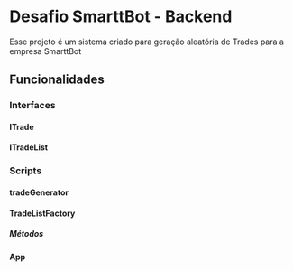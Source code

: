 # Desafio SmarttBot - Backend

Esse projeto é um sistema criado para geração aleatória de Trades para a empresa SmarttBot

## Funcionalidades

### Interfaces

#### ITrade

#### ITradeList

### Scripts

#### tradeGenerator

#### TradeListFactory

##### Métodos

#### App
